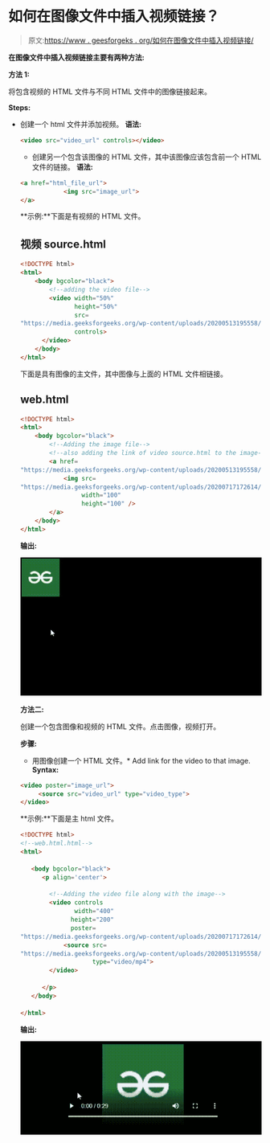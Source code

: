 # 如何在图像文件中插入视频链接？

> 原文:[https://www . geesforgeks . org/如何在图像文件中插入视频链接/](https://www.geeksforgeeks.org/how-to-insert-a-video-link-within-an-image-file/)

**在图像文件中插入视频链接主要有两种方法:**

**方法 1:**

将包含视频的 HTML 文件与不同 HTML 文件中的图像链接起来。

**Steps:**

*   创建一个 html 文件并添加视频。
    **语法:**

    ```html
    <video src="video_url" controls></video>
    ```

    *   创建另一个包含该图像的 HTML 文件，其中该图像应该包含前一个 HTML 文件的链接。
    **语法:**

    ```html
    <a href="html_file_url">
                <img src="image_url">
    </a>
    ```

    **示例:**下面是有视频的 HTML 文件。

    ## 视频 source.html

    ```html
    <!DOCTYPE html>
    <html>
        <body bgcolor="black">
            <!--adding the video file-->
            <video width="50%" 
                   height="50%"
                   src=
    "https://media.geeksforgeeks.org/wp-content/uploads/20200513195558/Placement100-_-GeeksforGeeks-1.mp4" 
                   controls>
          </video>
        </body>
    </html>
    ```

    下面是具有图像的主文件，其中图像与上面的 HTML 文件相链接。

    ## web.html

    ```html
    <!DOCTYPE html>
    <html>
        <body bgcolor="black">
            <!--Adding the image file-->
            <!--also adding the link of video source.html to the image-->
            <a href=
    "https://media.geeksforgeeks.org/wp-content/uploads/20200513195558/Placement100-_-GeeksforGeeks-1.mp4">
                <img src=
    "https://media.geeksforgeeks.org/wp-content/uploads/20200717172614/authPreLogo.png" 
                     width="100" 
                     height="100" />
            </a>
        </body>
    </html>
    ```

    **输出:**

    ![](img/fa037da0dada183242964a91d19e2cff.png)

    **方法二:**

    创建一个包含图像和视频的 HTML 文件。点击图像，视频打开。

    **步骤:**

    *   用图像创建一个 HTML 文件。*   Add link for the video to that image.
    **Syntax:**

    ```html
    <video poster="image_url">
         <source src="video_url" type="video_type">
    </video>
    ```

    **示例:**下面是主 html 文件。

    ```html
    <!DOCTYPE html>
    <!--web.html.html-->
    <html>

       <body bgcolor="black">
          <p align='center'>  

            <!--Adding the video file along with the image-->
            <video controls 
                   width="400" 
                  height="200" 
                  poster=
    "https://media.geeksforgeeks.org/wp-content/uploads/20200717172614/authPreLogo.png">
                <source src=
    "https://media.geeksforgeeks.org/wp-content/uploads/20200513195558/Placement100-_-GeeksforGeeks-1.mp4"
                        type="video/mp4">
            </video>

          </p>
       </body>

    </html>
    ```

    **输出:**

    ![](img/9c0ea24afd2d7c7c7f157d21a3651ca2.png)